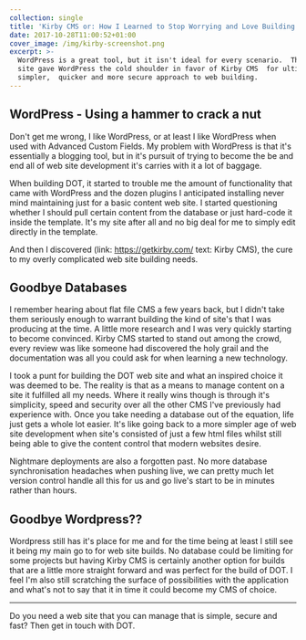```yaml
---
collection: single
title: 'Kirby CMS or: How I Learned to Stop Worrying and Love Building a Website'
date: 2017-10-28T11:00:52+01:00
cover_image: /img/kirby-screenshot.png
excerpt: >-
  WordPress is a great tool, but it isn't ideal for every scenario.  The DOT web
  site gave WordPress the cold shoulder in favor of Kirby CMS  for ultimately a
  simpler,  quicker and more secure approach to web building.
---
```

## WordPress - Using a hammer to crack a nut

Don't get me wrong, I like WordPress, or at least I like WordPress when used with Advanced Custom Fields.  My problem with WordPress is that it's essentially a blogging tool, but in it's pursuit of trying to become the be and end all of web site development it's carries with it a lot of baggage.

When building DOT, it started to trouble me the amount of functionality that came with WordPress and the dozen plugins I anticipated installing never mind maintaining just for a basic content web site.  I started questioning whether I should pull certain content from the database or just hard-code it inside the template.  It's my site after all and no big deal for me to simply edit directly in the template.

And then I discovered (link: https://getkirby.com/ text: Kirby CMS), the cure to my overly complicated web site building needs.

## Goodbye Databases

I remember hearing about flat file CMS a few years back, but I didn't take them seriously enough to warrant building the kind of site's that I was producing at the time.  A little more research and I was very quickly starting to become convinced.  Kirby CMS started to stand out among the crowd, every review was like someone had discovered the holy grail and the documentation was all you could ask for when learning a new technology.

I took a punt for building the DOT web site and what an inspired choice it was deemed to be. The reality is that as a means to manage content on a site it fulfilled all my needs. Where it really wins though is through it's simplicity, speed and security over all the other CMS I've previously had experience with.  Once you take needing a database out of the equation, life just gets a whole lot easier.  It's like going back to a more simpler age of web site development when site's consisted of just a few html files whilst still being able to give the content control that modern websites desire.

Nightmare deployments are also a forgotten past.  No more database synchronisation headaches when pushing live, we can pretty much let version control handle all this for us and go live's start to be in minutes rather than hours.

## Goodbye Wordpress??

Wordpress still has it's place for me and for the time being at least I still see it being my main go to for web site builds.  No database could be limiting for some projects but having Kirby CMS is certainly another option for builds that are a little more straight forward and was perfect for the build of DOT.  I feel I'm also still scratching the surface of possibilities with the application and what's not to say that it in time it could become my CMS of choice.

---

Do you need a web site that you can manage that is simple, secure and fast?  Then get in touch with DOT.
